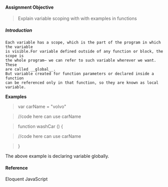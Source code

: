 #### Assignment Objective
>Explain variable scoping with with examples in functions

##### Introduction

    Each variable has a scope, which is the part of the program in which the variable 
    is visible.For variable defined outside of any function or block, the scope is
    the whole program— we can refer to such variable wherever we want. These
    are called __global__.
    But variable created for function parameters or declared inside a function
    can be referenced only in that function, so they are known as local variable.

 **Examples**
 >var carName = "volvo"

 > //code here can use carName

 > function washCar () {
     
  > //code here can use carName
    
 >}

 The above example is declaring variable globally.


 
#### Reference
Eloquent JavaScript